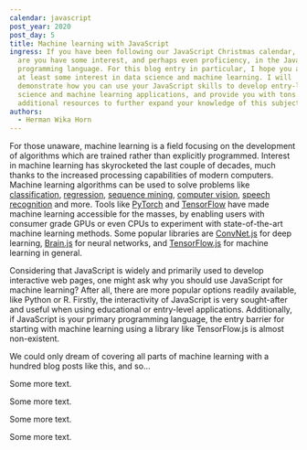 ```yaml
---
calendar: javascript
post_year: 2020
post_day: 5
title: Machine learning with JavaScript
ingress: If you have been following our JavaScript Christmas calendar, chances
  are you have some interest, and perhaps even proficiency, in the JavaScript
  programming language. For this blog entry in particular, I hope you also have
  at least some interest in data science and machine learning. I will
  demonstrate how you can use your JavaScript skills to develop entry-level data
  science and machine learning applications, and provide you with tons of
  additional resources to further expand your knowledge of this subject.
authors:
  - Herman Wika Horn
---
```

For those unaware, machine learning is a field focusing on the development of algorithms which are trained rather than explicitly programmed. Interest in machine learning has skyrocketed the last couple of decades, much thanks to the increased processing capabilities of modern computers. Machine learning algorithms can be used to solve problems like [classification](https://en.wikipedia.org/wiki/Statistical_classification), [regression](https://en.wikipedia.org/wiki/Regression_analysis), [sequence mining](https://en.wikipedia.org/wiki/Sequential_pattern_mining), [computer vision](https://en.wikipedia.org/wiki/Computer_vision), [speech recognition](https://en.wikipedia.org/wiki/Speech_recognition) and more. Tools like [PyTorch](https://pytorch.org/) and [TensorFlow](https://www.tensorflow.org/) have made machine learning accessible for the masses, by enabling users with consumer grade GPUs or even CPUs to experiment with state-of-the-art machine learning methods. Some popular libraries are [ConvNet.js](https://cs.stanford.edu/people/karpathy/convnetjs/) for deep learning, [Brain.js](https://brain.js.org/#/) for neural networks, and [TensorFlow.js](https://www.tensorflow.org/js) for machine learning in general.

Considering that JavaScript is widely and primarily used to develop interactive web pages, one might ask why you should use JavaScript for machine learning? After all, there are more popular options readily available, like Python or R. Firstly, the interactivity of JavaScript is very sought-after and useful when using educational or entry-level applications. Additionally, if JavaScript is your primary programming language, the entry barrier for starting with machine learning using a library like TensorFlow.js is almost non-existent.

We could only dream of covering all parts of machine learning with a hundred blog posts like this, and so...

Some more text.

Some more text.

Some more text.

Some more text.